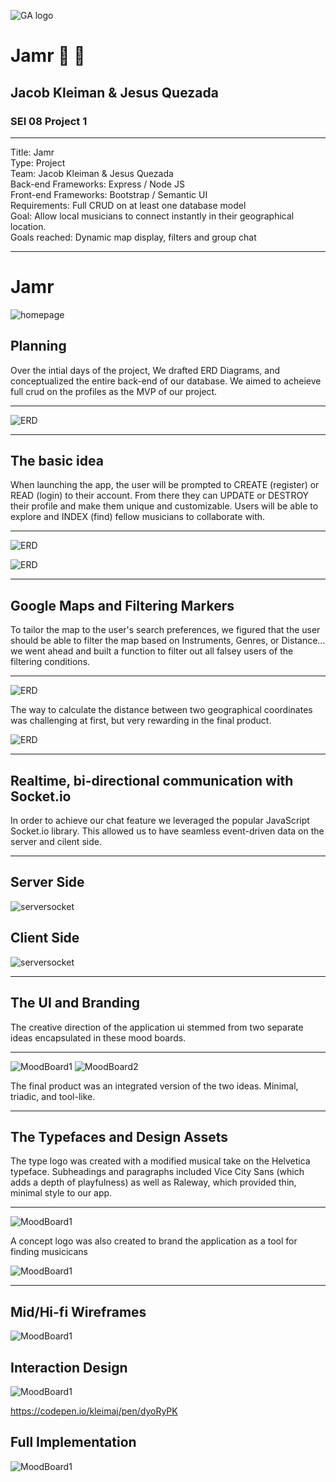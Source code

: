![GA logo](https://camo.githubusercontent.com/6ce15b81c1f06d716d753a61f5db22375fa684da/68747470733a2f2f67612d646173682e73332e616d617a6f6e6177732e636f6d2f70726f64756374696f6e2f6173736574732f6c6f676f2d39663838616536633963333837313639306533333238306663663535376633332e706e67)

# Jamr 🎵 🎸
## Jacob Kleiman & Jesus Quezada
### SEI 08 Project 1

<hr>

Title: Jamr<br>
Type: Project<br>
Team: Jacob Kleiman & Jesus Quezada <br>
Back-end Frameworks: Express / Node JS <br>
Front-end Frameworks: Bootstrap / Semantic UI<br>
Requirements: Full CRUD on at least one database model <br>
Goal: Allow local musicians to connect instantly in their geographical location. <br>
Goals reached: Dynamic map display, filters and group chat <br>
<hr>

# Jamr
![homepage](jamrHomepage.jpg)

## Planning
Over the intial days of the project, We drafted ERD Diagrams, and conceptualized the entire back-end of our database. We aimed to acheieve full crud on the profiles as the MVP of our project.

<hr>

![ERD](documentation/ERD_Stretch.png)

<hr>

## The basic idea

When launching the app, the user will be prompted to CREATE (register) or READ (login) to their account. From there they can UPDATE or DESTROY their profile and make them unique and customizable. Users will be able to explore and INDEX (find) fellow musicians to collaborate with.

<hr>

![ERD](documentation/screenshots/lowfi.png)

![ERD](documentation/screenshots/lowfi2.png)


<hr>

## Google Maps and Filtering Markers

To tailor the map to the user's search preferences, we figured that the user should be able to filter the map based on Instruments, Genres, or Distance... we went ahead and built a function to filter out all falsey users of the filtering conditions.

<hr>

![ERD](documentation/screenshots/filter.png)

The way to calculate the distance between two geographical coordinates was challenging at first, but very rewarding in the final product.

![ERD](documentation/screenshots/distance.png)

<hr>

##  Realtime, bi-directional communication with Socket.io

In order to achieve our chat feature we leveraged the popular 
JavaScript Socket.io library. This allowed us to have seamless 
event-driven data on the server and cilent side. 

<hr>

## Server Side

![serversocket](documentation/screenshots/socketsServer.jpg)

## Client Side

![serversocket](documentation/screenshots/socketsClient.jpg)

<hr>

## The UI and Branding

The creative direction of the application ui stemmed from two separate ideas encapsulated in these mood boards.

<hr>

![MoodBoard1](documentation/screenshots/mood1.png)
![MoodBoard2](documentation/screenshots/mood2.png)

The final product was an integrated version of the two ideas. Minimal, triadic, and tool-like.

<hr>

## The Typefaces and Design Assets

The type logo was created with a modified musical take on the Helvetica typeface. Subheadings and paragraphs included Vice City Sans (which adds a depth of playfulness) as well as Raleway, which provided thin, minimal style to our app.

<hr>

![MoodBoard1](documentation/screenshots/types.png)

A concept logo was also created to brand the application as a tool for finding musicicans

![MoodBoard1](documentation/screenshots/logo2.png)

<hr>

## Mid/Hi-fi Wireframes

![MoodBoard1](documentation/screenshots/midwire.png)

## Interaction Design

![MoodBoard1](documentation/screenshots/animation.png)

https://codepen.io/kleimaj/pen/dyoRyPK

## Full Implementation

![MoodBoard1](documentation/screenshots/finalmap.png)
